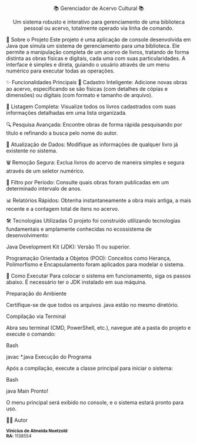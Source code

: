 <div align="center">

📚 Gerenciador de Acervo Cultural 📚
<p>Um sistema robusto e interativo para gerenciamento de uma biblioteca pessoal ou acervo, totalmente operado via linha de comando.</p>

</div>

🎯 Sobre o Projeto
Este projeto é uma aplicação de console desenvolvida em Java que simula um sistema de gerenciamento para uma biblioteca. Ele permite a manipulação completa de um acervo de livros, tratando de forma distinta as obras físicas e digitais, cada uma com suas particularidades. A interface é simples e direta, guiando o usuário através de um menu numérico para executar todas as operações.

✨ Funcionalidades Principais
📖 Cadastro Inteligente: Adicione novas obras ao acervo, especificando se são físicas (com detalhes de cópias e dimensões) ou digitais (com formato e tamanho de arquivo).

📑 Listagem Completa: Visualize todos os livros cadastrados com suas informações detalhadas em uma lista organizada.

🔍 Pesquisa Avançada: Encontre obras de forma rápida pesquisando por título e refinando a busca pelo nome do autor.

🔄 Atualização de Dados: Modifique as informações de qualquer livro já existente no sistema.

🗑️ Remoção Segura: Exclua livros do acervo de maneira simples e segura através de um seletor numérico.

📅 Filtro por Período: Consulte quais obras foram publicadas em um determinado intervalo de anos.

📊 Relatórios Rápidos: Obtenha instantaneamente a obra mais antiga, a mais recente e a contagem total de itens no acervo.

🛠️ Tecnologias Utilizadas
O projeto foi construído utilizando tecnologias fundamentais e amplamente conhecidas no ecossistema de desenvolvimento:

Java Development Kit (JDK): Versão 11 ou superior.

Programação Orientada a Objetos (POO): Conceitos como Herança, Polimorfismo e Encapsulamento foram aplicados para modelar o sistema.

🚀 Como Executar
Para colocar o sistema em funcionamento, siga os passos abaixo. É necessário ter o JDK instalado em sua máquina.

Preparação do Ambiente

Certifique-se de que todos os arquivos .java estão no mesmo diretório.

Compilação via Terminal

Abra seu terminal (CMD, PowerShell, etc.), navegue até a pasta do projeto e execute o comando:

Bash

javac *.java
Execução do Programa

Após a compilação, execute a classe principal para iniciar o sistema:

Bash

java Main
Pronto!

O menu principal será exibido no console, e o sistema estará pronto para uso.

👨‍💻 Autor
<p>
<sub>
<b>Vinícius de Almeida Noetzold</b>
<br />
<b>RA:</b> 1138554
</sub>
</p>